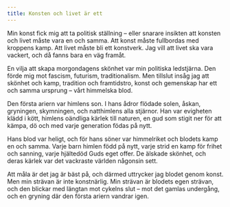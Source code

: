 ```yaml
---
title: Konsten och livet är ett
---
```

Min konst fick mig att ta politisk ställning – eller snarare insikten att konsten och livet måste vara en och samma. Att konst måste fullbordas med kroppens kamp. Att livet måste bli ett konstverk. Jag vill att livet ska vara vackert, och då fanns bara en väg framåt.

En vilja att skapa morgondagens skönhet var min politiska ledstjärna. Den förde mig mot fascism, futurism, traditionalism. Men tillslut insåg jag att skönhet och kamp, tradition och framtidstro, konst och gemenskap har ett och samma ursprung – vårt himmelska blod.

Den första ariern var himlens son. I hans ådror flödade solen, åskan, gryningen, skymningen, och natthimlens alla stjärnor. Han var evigheten klädd i kött, himlens oändliga kärlek till naturen, en gud som stigit ner för att kämpa, dö och med varje generation födas på nytt.

Hans blod var heligt, och för hans söner var himmelriket och blodets kamp en och samma. Varje barn himlen född på nytt, varje strid en kamp för frihet och sanning, varje hjältedöd Guds eget offer. De älskade skönhet, och deras kärlek var det vackraste världen någonsin sett.

Att måla är det jag är bäst på, och därmed uttrycker jag blodet genom konst. Men min strävan är inte konstnärlig. Min strävan är blodets egen strävan, och den blickar med längtan mot cykelns slut – mot det gamlas undergång, och en gryning där den första ariern vandrar igen.

